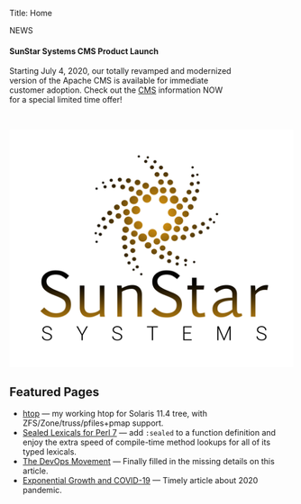 Title: Home

<div class="card border-success text-white float-lg-right" style="max-width:25rem">
	<div class="card-header">NEWS</div>
	<div class="card-body">
		<h4 class="card-title">SunStar Systems CMS Product Launch</h4>
		<p class="card-text">Starting <span class='text-danger'>July 4, 2020</span>, our totally revamped and modernized version of the Apache CMS is available for immediate customer adoption.  Check out the <a href="/CMS/">CMS</a> information <span class="text-success">NOW</span> for a special limited time offer!</p>
	</div>
	<br />
</div>

![SunStar Systems](images/sunstarlogowhole.png)

## Featured Pages

- [htop](https://github.com/joesuf4/htop/tree/solaris-stable) &mdash; my working htop for Solaris 11.4 tree, with ZFS/Zone/truss/pfiles+pmap support.
- [Sealed Lexicals for Perl 7](/essays/perl7-sealed-lexicals) &mdash; add `:sealed` to a function definition and enjoy the extra speed of compile-time method lookups for all of its typed lexicals.
- [The DevOps Movement](/essays/devops) &mdash; Finally filled in the missing details on this article.
- [Exponential Growth and COVID-19](/essays/power) &mdash; Timely article about 2020 pandemic.
